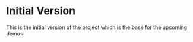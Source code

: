 # Initial Version
This is the initial version of the project which is the base for the upcoming demos